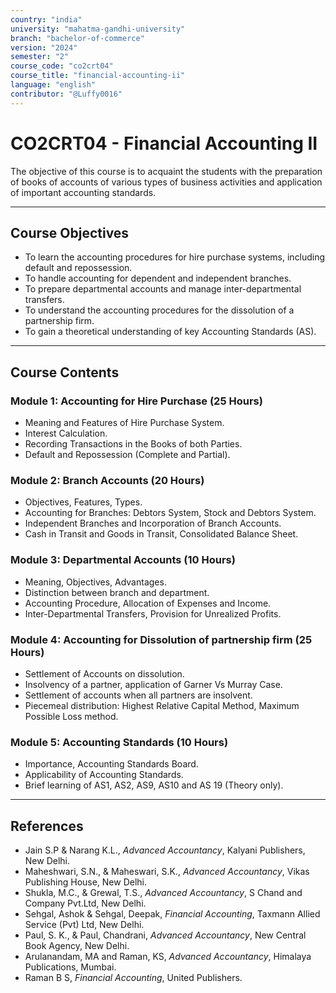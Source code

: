 ```yaml
---
country: "india"
university: "mahatma-gandhi-university"
branch: "bachelor-of-commerce"
version: "2024"
semester: "2"
course_code: "co2crt04"
course_title: "financial-accounting-ii"
language: "english"
contributor: "@Luffy0016"
---
```

# CO2CRT04 - Financial Accounting II

The objective of this course is to acquaint the students with the preparation of books of accounts of various types of business activities and application of important accounting standards.

---
## Course Objectives

* To learn the accounting procedures for hire purchase systems, including default and repossession.
* To handle accounting for dependent and independent branches.
* To prepare departmental accounts and manage inter-departmental transfers.
* To understand the accounting procedures for the dissolution of a partnership firm.
* To gain a theoretical understanding of key Accounting Standards (AS).

---
## Course Contents

### Module 1: Accounting for Hire Purchase (25 Hours)
* Meaning and Features of Hire Purchase System.
* Interest Calculation.
* Recording Transactions in the Books of both Parties.
* Default and Repossession (Complete and Partial).

### Module 2: Branch Accounts (20 Hours)
* Objectives, Features, Types.
* Accounting for Branches: Debtors System, Stock and Debtors System.
* Independent Branches and Incorporation of Branch Accounts.
* Cash in Transit and Goods in Transit, Consolidated Balance Sheet.

### Module 3: Departmental Accounts (10 Hours)
* Meaning, Objectives, Advantages.
* Distinction between branch and department.
* Accounting Procedure, Allocation of Expenses and Income.
* Inter-Departmental Transfers, Provision for Unrealized Profits.

### Module 4: Accounting for Dissolution of partnership firm (25 Hours)
* Settlement of Accounts on dissolution.
* Insolvency of a partner, application of Garner Vs Murray Case.
* Settlement of accounts when all partners are insolvent.
* Piecemeal distribution: Highest Relative Capital Method, Maximum Possible Loss method.

### Module 5: Accounting Standards (10 Hours)
* Importance, Accounting Standards Board.
* Applicability of Accounting Standards.
* Brief learning of AS1, AS2, AS9, AS10 and AS 19 (Theory only).

---
## References
* Jain S.P & Narang K.L., *Advanced Accountancy*, Kalyani Publishers, New Delhi.
* Maheshwari, S.N., & Maheswari, S.K., *Advanced Accountancy*, Vikas Publishing House, New Delhi.
* Shukla, M.C., & Grewal, T.S., *Advanced Accountancy*, S Chand and Company Pvt.Ltd, New Delhi.
* Sehgal, Ashok & Sehgal, Deepak, *Financial Accounting*, Taxmann Allied Service (Pvt) Ltd, New Delhi.
* Paul, S. K., & Paul, Chandrani, *Advanced Accountancy*, New Central Book Agency, New Delhi.
* Arulanandam, MA and Raman, KS, *Advanced Accountancy*, Himalaya Publications, Mumbai.
* Raman B S, *Financial Accounting*, United Publishers.
